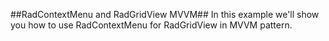 ##RadContextMenu and RadGridView MVVM##
In this example we'll show you how to use RadContextMenu for RadGridView in MVVM pattern.